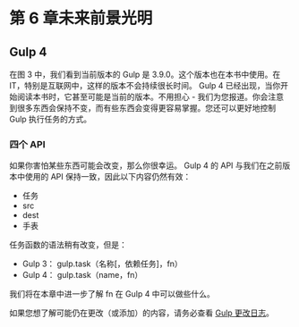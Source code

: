 # 第 6 章未来前景光明

## Gulp 4

在图 3 中，我们看到当前版本的 Gulp 是 3.9.0。这个版本也在本书中使用。在 IT，特别是互联网中，这样的版本不会持续很长时间。 Gulp 4 已经出现，当你开始阅读本书时，它甚至可能是当前的版本。不用担心 - 我们为您报道。你会注意到很多东西会保持不变，而有些东西会变得更容易掌握。您还可以更好地控制 Gulp 执行任务的方式。

### 四个 API

如果你害怕某些东西可能会改变，那么你很幸运。 Gulp 4 的 API 与我们在之前版本中使用的 API 保持一致，因此以下内容仍然有效：

*   任务
*   src
*   dest
*   手表

任务函数的语法稍有改变，但是：

*   Gulp 3： gulp.task（名称[，依赖任务]，fn）
*   Gulp 4： gulp.task（name，fn）

我们将在本章中进一步了解 fn 在 Gulp 4 中可以做些什么。

如果您想了解可能仍在更改（或添加）的内容，请务必查看 [Gulp 更改日志](https://github.com/gulpjs/gulp/blob/4.0/CHANGELOG.md)。